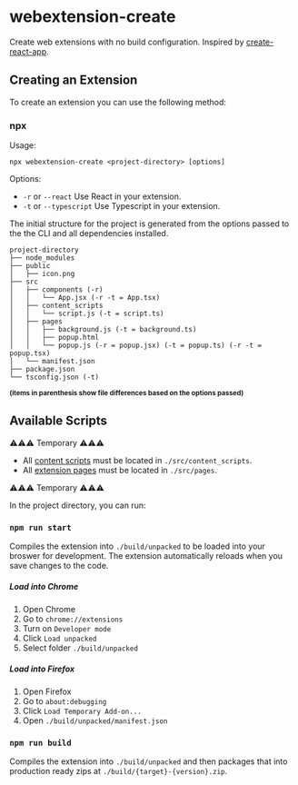 # webextension-create

Create web extensions with no build configuration. Inspired by [create-react-app](https://github.com/facebook/create-react-app).

## Creating an Extension

To create an extension you can use the following method:

### npx

Usage:

```
npx webextension-create <project-directory> [options]
```

Options:

- `-r` or `--react` Use React in your extension.
- `-t` or `--typescript` Use Typescript in your extension.

The initial structure for the project is generated from the options passed to the the CLI and all dependencies installed.

```
project-directory
├── node_modules
├── public
│   ├── icon.png
├── src
│   ├── components (-r)
│   │   └── App.jsx (-r -t = App.tsx)
│   ├── content_scripts
│   │   └── script.js (-t = script.ts)
│   ├── pages
│   │   ├── background.js (-t = background.ts)
│   │   ├── popup.html
│   │   └── popup.js (-r = popup.jsx) (-t = popup.ts) (-r -t = popup.tsx)
│   └── manifest.json
├── package.json
└── tsconfig.json (-t)
```

<sub>**(items in parenthesis show file differences based on the options passed)**</sub>

## Available Scripts

⚠️⚠️⚠️ Temporary ⚠️⚠️⚠️

- All [content scripts](https://developer.mozilla.org/en-US/docs/Mozilla/Add-ons/WebExtensions/Content_scripts) must be located in `./src/content_scripts`.
- All [extension pages](https://developer.mozilla.org/en-US/docs/Mozilla/Add-ons/WebExtensions/user_interface/Extension_pages) must be located in `./src/pages`.

⚠️⚠️⚠️ Temporary ⚠️⚠️⚠️

In the project directory, you can run:

### `npm run start`

Compiles the extension into `./build/unpacked` to be loaded into your broswer for development. The extension automatically reloads when you save changes to the code.

##### Load into Chrome

1. Open Chrome
2. Go to `chrome://extensions`
3. Turn on `Developer mode`
4. Click `Load unpacked`
5. Select folder `./build/unpacked`

##### Load into Firefox

1. Open Firefox
2. Go to `about:debugging`
3. Click `Load Temporary Add-on...`
4. Open `./build/unpacked/manifest.json`

### `npm run build`

Compiles the extension into `./build/unpacked` and then packages that into production ready zips at `./build/{target}-{version}.zip`.
